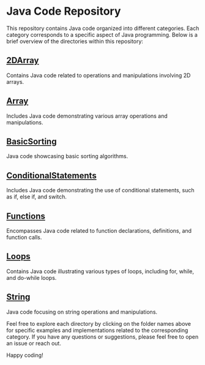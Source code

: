 # Java Code Repository

This repository contains Java code organized into different categories. Each category corresponds to a specific aspect of Java programming. Below is a brief overview of the directories within this repository:

## [2DArray](2DArray)
Contains Java code related to operations and manipulations involving 2D arrays.

## [Array](Array)
Includes Java code demonstrating various array operations and manipulations.

## [BasicSorting](BasicSorting)
Java code showcasing basic sorting algorithms.

## [ConditionalStatements](ConditionalStatements)
Includes Java code demonstrating the use of conditional statements, such as if, else if, and switch.

## [Functions](Functions)
Encompasses Java code related to function declarations, definitions, and function calls.

## [Loops](Loops)
Contains Java code illustrating various types of loops, including for, while, and do-while loops.

## [String](String)
Java code focusing on string operations and manipulations.

Feel free to explore each directory by clicking on the folder names above for specific examples and implementations related to the corresponding category. If you have any questions or suggestions, please feel free to open an issue or reach out.

Happy coding!
